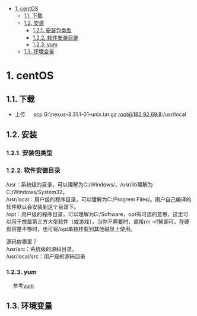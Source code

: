 

<!-- TOC -->

- [1. centOS](#1-centos)
    - [1.1. 下载](#11-下载)
    - [1.2. 安装](#12-安装)
        - [1.2.1. 安装包类型](#121-安装包类型)
        - [1.2.2. 软件安装目录](#122-软件安装目录)
        - [1.2.3. yum](#123-yum)
    - [1.3. 环境变量](#13-环境变量)

<!-- /TOC -->

# 1. centOS

## 1.1. 下载  


* 上传
&emsp; scp G:\nexus-3.31.1-01-unix.tar.gz root@182.92.69.8:/usr/local  

## 1.2. 安装
### 1.2.1. 安装包类型  
<!-- 


linux安装包类型,Linux安装包类型
https://blog.csdn.net/weixin_39608988/article/details/116876796
rpm和yum命令安装软件的区别
https://blog.csdn.net/qq_47346664/article/details/120277985
-->

### 1.2.2. 软件安装目录  
<!-- 
https://www.csdn.net/tags/MtzaIg0sNDA5NTEtYmxvZwO0O0OO0O0O.html

https://blog.csdn.net/Acx77/article/details/121702959?spm=1001.2101.3001.6650.13&utm_medium=distribute.pc_relevant.none-task-blog-2%7Edefault%7EBlogCommendFromBaidu%7Edefault-13-121702959-blog-116792066.pc_relevant_aa&depth_1-utm_source=distribute.pc_relevant.none-task-blog-2%7Edefault%7EBlogCommendFromBaidu%7Edefault-13-121702959-blog-116792066.pc_relevant_aa&utm_relevant_index=18
-->

/usr：系统级的目录，可以理解为C:/Windows/，/usr/lib理解为C:/Windows/System32。  
/usr/local：用户级的程序目录，可以理解为C:/Progrem Files/。用户自己编译的软件默认会安装到这个目录下。  
/opt：用户级的程序目录，可以理解为D:/Software，opt有可选的意思，这里可以用于放置第三方大型软件（或游戏），当你不需要时，直接rm -rf掉即可。在硬盘容量不够时，也可将/opt单独挂载到其他磁盘上使用。  

源码放哪里？  
/usr/src：系统级的源码目录。  
/usr/local/src：用户级的源码目录  

### 1.2.3. yum  
&emsp; 参考[yum](/docs/devAndOps/centOS/yum.md)  


## 1.3. 环境变量  
<!-- 

https://blog.csdn.net/weixin_39270987/article/details/123181105?utm_medium=distribute.pc_relevant.none-task-blog-2~default~baidujs_baidulandingword~default-0-123181105-blog-118450790.pc_relevant_antiscanv4&spm=1001.2101.3001.4242.1&utm_relevant_index=3
-->

